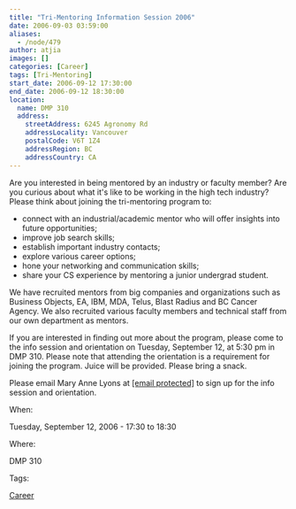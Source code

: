 ```yaml
---
title: "Tri-Mentoring Information Session 2006"
date: 2006-09-03 03:59:00
aliases:
  - /node/479
author: atjia
images: []
categories: [Career]
tags: [Tri-Mentoring]
start_date: 2006-09-12 17:30:00
end_date: 2006-09-12 18:30:00
location:
  name: DMP 310
  address:
    streetAddress: 6245 Agronomy Rd
    addressLocality: Vancouver
    postalCode: V6T 1Z4
    addressRegion: BC
    addressCountry: CA
---
```


Are you interested in being mentored by an industry or faculty member? Are you curious about what it's like to be working in the high tech industry? Please think about joining the tri-mentoring program to:

- connect with an industrial/academic mentor who will offer insights into future opportunities;
- improve job search skills;
- establish important industry contacts;
- explore various career options;
- hone your networking and communication skills;
- share your CS experience by mentoring a junior undergrad student.

We have recruited mentors from big companies and organizations such as Business Objects, EA, IBM, MDA, Telus, Blast Radius and BC Cancer Agency. We also recruited various faculty members and technical staff from our own department as mentors.

If you are interested in finding out more about the program, please come to the info session and orientation on Tuesday, September 12, at 5:30 pm in DMP 310. Please note that attending the orientation is a requirement for joining the program. Juice will be provided. Please bring a snack.

Please email Mary Anne Lyons at [\[email protected\]](/cdn-cgi/l/email-protection#1e726771706d735e7d6d306b7c7d307d7f) to sign up for the info session and orientation.

When:

Tuesday, September 12, 2006 - 17:30 to 18:30

Where:

DMP 310

Tags:

[Career](/career)
